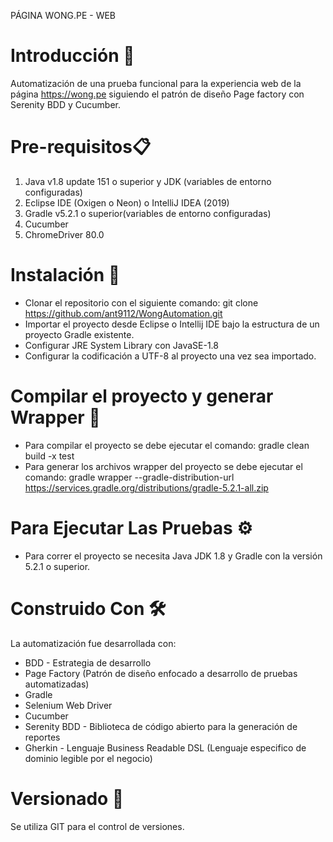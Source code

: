 PÁGINA WONG.PE - WEB

# Introducción 🚀
Automatización de una prueba funcional para la experiencia web de la página https://wong.pe siguiendo el patrón de diseño Page factory con Serenity BDD y Cucumber.


# Pre-requisitos📋
1.   Java v1.8 update 151 o superior y JDK (variables de entorno configuradas)
2.   Eclipse IDE (Oxigen o Neon) o IntelliJ IDEA (2019)
3.   Gradle v5.2.1 o superior(variables de entorno configuradas)
4.   Cucumber
5.   ChromeDriver 80.0
 

# Instalación 🔧
- Clonar el repositorio con el siguiente comando: git clone https://github.com/ant9112/WongAutomation.git
- Importar el proyecto desde Eclipse o Intellij IDE bajo la estructura de un proyecto Gradle existente.
- Configurar JRE System Library con JavaSE-1.8
- Configurar la codificación a UTF-8 al proyecto una vez sea importado.


# Compilar el proyecto y generar Wrapper 🔨
- Para compilar el proyecto se debe ejecutar el comando: gradle clean build -x test
- Para generar los archivos wrapper del proyecto se debe ejecutar el comando: gradle wrapper --gradle-distribution-url https://services.gradle.org/distributions/gradle-5.2.1-all.zip


# Para Ejecutar Las Pruebas ⚙️
- Para correr el proyecto se necesita Java JDK 1.8 y Gradle con la versión 5.2.1 o superior.


# Construido Con 🛠️
La automatización fue desarrollada con:
- BDD - Estrategia de desarrollo
- Page Factory (Patrón de diseño enfocado a desarrollo de pruebas automatizadas)
- Gradle
- Selenium Web Driver
- Cucumber
- Serenity BDD - Biblioteca de código abierto para la generación de reportes
- Gherkin - Lenguaje Business Readable DSL (Lenguaje especifico de dominio legible por el negocio)

# Versionado 📌
Se utiliza GIT para el control de versiones.
    
